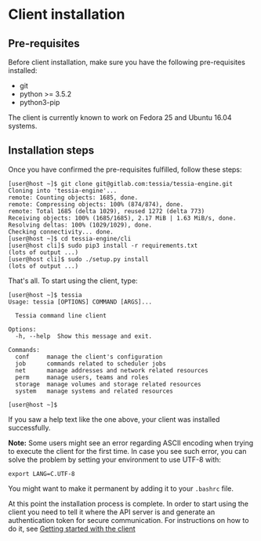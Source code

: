 <!--
Copyright 2016, 2017 IBM Corp.

Licensed under the Apache License, Version 2.0 (the "License");
you may not use this file except in compliance with the License.
You may obtain a copy of the License at

   http://www.apache.org/licenses/LICENSE-2.0

Unless required by applicable law or agreed to in writing, software
distributed under the License is distributed on an "AS IS" BASIS,
WITHOUT WARRANTIES OR CONDITIONS OF ANY KIND, either express or implied.
See the License for the specific language governing permissions and
limitations under the License.
-->
# Client installation

## Pre-requisites

Before client installation, make sure you have the following pre-requisites installed:

* git
* python >= 3.5.2
* python3-pip

The client is currently known to work on Fedora 25 and Ubuntu 16.04 systems.

## Installation steps

Once you have confirmed the pre-requisites fulfilled, follow these steps:

```
[user@host ~]$ git clone git@gitlab.com:tessia/tessia-engine.git
Cloning into 'tessia-engine'...
remote: Counting objects: 1685, done.
remote: Compressing objects: 100% (874/874), done.
remote: Total 1685 (delta 1029), reused 1272 (delta 773)
Receiving objects: 100% (1685/1685), 2.17 MiB | 1.63 MiB/s, done.
Resolving deltas: 100% (1029/1029), done.
Checking connectivity... done.
[user@host ~]$ cd tessia-engine/cli
[user@host cli]$ sudo pip3 install -r requirements.txt
(lots of output ...)
[user@host cli]$ sudo ./setup.py install
(lots of output ...)
```

That's all. To start using the client, type:

```
[user@host ~]$ tessia
Usage: tessia [OPTIONS] COMMAND [ARGS]...

  Tessia command line client

Options:
  -h, --help  Show this message and exit.

Commands:
  conf     manage the client's configuration
  job      commands related to scheduler jobs
  net      manage addresses and network related resources
  perm     manage users, teams and roles
  storage  manage volumes and storage related resources
  system   manage systems and related resources

[user@host ~]$
```

If you saw a help text like the one above, your client was installed successfully.

**Note:** Some users might see an error regarding ASCII encoding when trying to execute the client for the first time.
In case you see such error, you can solve the problem by setting your environment to use UTF-8 with:
```
export LANG=C.UTF-8
```

You might want to make it permanent by adding it to your ```.bashrc``` file.

At this point the installation process is complete. In order to start using the client you need to tell it where the API server is and generate an authentication token for
secure communication. For instructions on how to do it, see [Getting started with the client](client.md)
